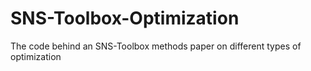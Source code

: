 # SNS-Toolbox-Optimization
The code behind an SNS-Toolbox methods paper on different types of optimization
